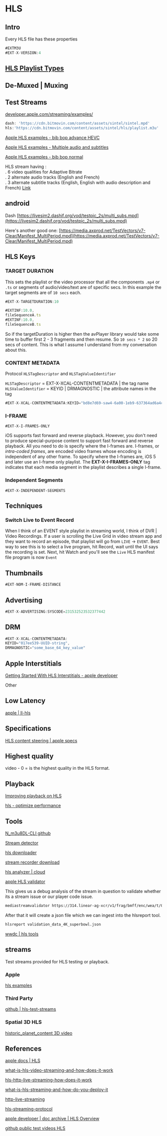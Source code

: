 
# HLS

## Intro

Every HLS file has these properties

```ts
#EXTM3U
#EXT-X-VERSION:4
```

## [HLS Playlist Types](HLS_types.md)

## De-Muxed | Muxing

## Test Streams



[developer.apple.com/streaming/examples/](https://developer.apple.com/streaming/examples/)

```js
dash: 'https://cdn.bitmovin.com/content/assets/sintel/sintel.mpd'
hls:'https://cdn.bitmovin.com/content/assets/sintel/hls/playlist.m3u'
```

[Apple HLS examples - bib bop advance HEVC](https://devstreaming-cdn.apple.com/videos/streaming/examples/bipbop_adv_example_hevc/master.m3u8)

[Apple HLS examples - Multiple audio and subtitles](https://devstreaming-cdn.apple.com/videos/streaming/examples/adv_dv_atmos/main.m3u8)

[Apple HLS examples - bib bop normal](https://devstreaming-cdn.apple.com/videos/streaming/examples/img_bipbop_adv_example_fmp4/master.m3u8)

HLS stream having :  
. 6 video qualities for Adaptive Bitrate  
. 2 alternate audio tracks (English and French)  
. 3 alternate subtitle tracks (English, English with audio description and French)
[Link](https://sample.vodobox.com/planete_interdite/planete_interdite_alternate.m3u8)


## android

Dash
[https://livesim2.dashif.org/vod/testpic_2s/multi_subs.mpd](https://livesim2.dashif.org/vod/testpic_2s/multi_subs.mpd)

Here's another good one: [https://media.axprod.net/TestVectors/v7-Clear/Manifest_MultiPeriod.mpd](https://media.axprod.net/TestVectors/v7-Clear/Manifest_MultiPeriod.mpd)

## HLS Keys

### TARGET DURATION

This sets the playlist or the video processor that all the components `.mp4` or `.ts` or segments of audio/video/text are of specific secs. In this example the target segments are of `10 secs` each.

```ts
#EXT-X-TARGETDURATION:10

#EXTINF:10.0,
fileSequenceA.ts
#EXTINF:10.0,
fileSequenceB.ts
```

So if the targetDuration is higher then the avPlayer library would take some time to buffer first 2 - 3 fragments and then resume. 
So `10 secs * 2` so 20 secs of content. This is what I assume I understand from my conversation about this.


### CONTENT METADATA


Protocol `HLSTagDescriptor` and `HLSTagValueIdentifier`

`HLSTagDescriptor` = EXT-X-XCAL-CONTENTMETADATA  |  the tag name
`HLSValueIdentifier` = KEYID | DRMAGNOSTIC | the attribute names in the tag

```ts
#EXT-X-XCAL-CONTENTMETADATA:KEYID="bd8e7d69-saw4-6a00-1eb9-637364ad6a4c",DRMAGNOSTIC="ZXlKNE5YUWpVekksa3r3XXzNFTnZrSFE="
```


### I-FRAME

```
#EXT-X-I-FRAMES-ONLY
```

iOS supports fast forward and reverse playback. However, you don't need to produce special-purpose content to support fast forward and reverse playback. All you need to do is specify where the I-frames are. I-frames, or _intra-coded frames_, are encoded video frames whose encoding is independent of any other frame. To specify where the I-frames are, iOS 5 and later use an I-frame only playlist. The **EXT-X-I-FRAMES-ONLY** tag indicates that each media segment in the playlist describes a single I-frame.



### Independent Segments


```
#EXT-X-INDEPENDENT-SEGMENTS
```


## Techniques

### Switch Live to Event Record

When I think of an EVENT style playlist in streaming world, I think of DVR | Video Recordings. If a user is scrolling the Live Grid in video stream app and they want to record an episode, that playlist will go from `LIVE` -> `EVENT`. Best way to see this is to select a live program, hit Record, wait until the UI says the recording is set. Next, hit Watch and you'll see the `Live` HLS manifest file  program is now `Event`

## Thumbnails

```ts
#EXT-NOM-I-FRAME-DISTANCE
```

## Advertising

```ts
#EXT-X-ADVERTISING:SYSCODE=231532523532377442
```

## DRM

```ts
#EXT-X-XCAL-CONTENTMETADATA:
KEYID="017ee539-UUID-string",
DRMAGNOSTIC="some_base_64_key_value"
```

## Apple Interstitials

[Getting Started With HLS Interstitials - apple developer](https://developer.apple.com/streaming/GettingStartedWithHLSInterstitials.pdf)

Other


## Low Latency

[apple | ll-hls](https://developer.apple.com/documentation/http-live-streaming/enabling-low-latency-http-live-streaming-hls)




## Specifications

[HLS content steering | apple specs](https://developer.apple.com/streaming/HLSContentSteeringSpecification.pdf)




## Highest quality

video - 0 = is the highest quality in the HLS format.

## Playback

[Improving playback on HLS](https://www.brightcove.com/de/resources/blog/improving-hls-playback/)


[hls - optimize performance](https://www.theoplayer.com/blog/optimizing-ll-hls-4-key-factors-affecting-its-performance)


## Tools 


[N_m3u8DL-CLI github](https://github.com/nilaoda/N_m3u8DL-CLI)

[Stream detector](https://github.com/54ac/stream-detector)

[hls downloader](https://github.com/puemos/hls-downloader)

[stream recorder download](https://chromewebstore.google.com/detail/stream-recorder-download/iogidnfllpdhagebkblkgbfijkbkjdmm?pli=1)

[hls analyzer | cloud](http://hlsanalyzer.com)

[apple HLS validator](https://developer.apple.com/documentation/http-live-streaming/using-apple-s-http-live-streaming-hls-tools)

This gives us a debug analysis of the stream in question to validate whether its a stream issue or our player code issue.

```sh
mediastreamvalidator https://314.linear-ag-xcr/v1/frag/bmff/enc/wea/t/OsaK_UD_T_7381_0_7683.m3u8
```

After that it will create a json file which we can ingest into the hlsreport tool.

```sh
hlsreport validation_data_4K_superbowl.json
```

[wwdc | hls tools](https://developer.apple.com/videos/play/wwdc2016/510/?time=543)

## streams

Test streams provided for HLS testing or playback.
### Apple

[hls examples](https://developer.apple.com/streaming/examples/)

### Third Party 

[github | hls-test-streams](https://github.com/bengarney/list-of-streams?tab=readme-ov-file)

### Spatial 3D HLS

[historic_planet_content 3D video](https://devstreaming-cdn.apple.com/videos/streaming/examples/historic_planet_content_2023-10-26-3d-video/DoVi_P20_34000_t2160p/prog_index.m3u8)



## References

[apple docs | HLS](https://developer.apple.com/documentation/http-live-streaming)

[what-is-hls-video-streaming-and-how-does-it-work](https://api.video/blog/video-trends/what-is-hls-video-streaming-and-how-does-it-work/)

[hls-http-live-streaming-how-does-it-work](https://ottverse.com/hls-http-live-streaming-how-does-it-work/)

[what-is-hls-streaming-and-how-do-you-deploy-it](https://www.cardinalpeak.com/blog/what-is-hls-streaming-and-how-do-you-deploy-it)

[http-live-streaming](https://www.dacast.com/blog/http-live-streaming/)

[hls-streaming-protocol](https://www.dacast.com/blog/hls-streaming-protocol/)

[apple developer | doc archive | HLS Overview](https://developer.apple.com/library/archive/documentation/NetworkingInternet/Conceptual/StreamingMediaGuide/UsingHTTPLiveStreaming/UsingHTTPLiveStreaming.html)

[github  public test videos HLS](https://gist.github.com/jsturgis/3b19447b304616f18657)
